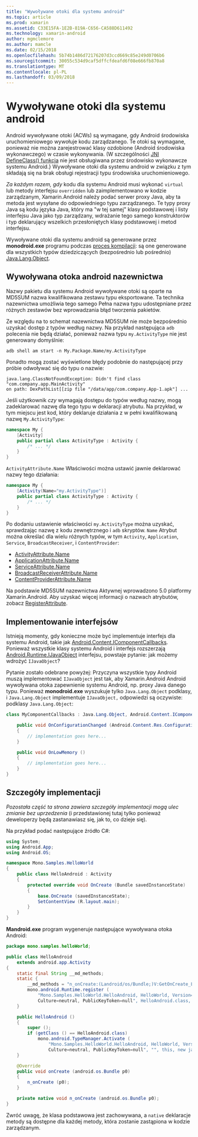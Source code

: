 ```yaml
---
title: "Wywoływane otoki dla systemu android"
ms.topic: article
ms.prod: xamarin
ms.assetid: C33E15FA-1E2B-819A-C656-CA588D611492
ms.technology: xamarin-android
author: mgmclemore
ms.author: mamcle
ms.date: 02/15/2018
ms.openlocfilehash: 5b74b1486d72176207d3ccd669c85e249d0706b6
ms.sourcegitcommit: 30055c534d9caf5dffcfdeafd6f08e666fb870a8
ms.translationtype: MT
ms.contentlocale: pl-PL
ms.lasthandoff: 03/09/2018
---
```

# <a name="android-callable-wrappers"></a>Wywoływane otoki dla systemu android

Android wywoływane otoki (ACWs) są wymagane, gdy Android środowiska uruchomieniowego wywołuje kodu zarządzanego. Te otoki są wymagane, ponieważ nie można zarejestrować klasy ozdobione (Android środowiska wykonawczego) w czasie wykonywania. (W szczególności [JNI DefineClass() funkcja](http://docs.oracle.com/javase/1.5.0/docs/guide/jni/spec/functions.html#wp15986) nie jest obsługiwana przez środowisko wykonawcze systemu Android.} Wywoływane otoki dla systemu android w związku z tym składają się na brak obsługi rejestracji typu środowiska uruchomieniowego. 

*Za każdym razem, gdy* kodu dla systemu Android musi wykonać `virtual` lub metody interfejsu `overridden` lub zaimplementowano w kodzie zarządzanym, Xamarin.Android należy podać serwer proxy Java, aby ta metoda jest wysyłane do odpowiedniego typu zarządzanego. Te typy proxy Java są kodu języka Java, który ma "w tej samej" klasy podstawowej i listy interfejsu Java jako typ zarządzany, wdrażanie tego samego konstruktorów i typ deklarujący wszelkich przesłoniętych klasy podstawowej i metod interfejsu. 

Wywoływane otoki dla systemu android są generowane przez **monodroid.exe** programu podczas [proces kompilacji](~/android/deploy-test/building-apps/build-process.md): są one generowane dla wszystkich typów dziedziczących (bezpośrednio lub pośrednio) [ Java.Lang.Object](https://developer.xamarin.com/api/type/Java.Lang.Object/). 



## <a name="android-callable-wrapper-naming"></a>Wywoływana otoka android nazewnictwa

Nazwy pakietu dla systemu Android wywoływane otoki są oparte na MD5SUM nazwa kwalifikowana zestawu typu eksportowane. Ta technika nazewnictwa umożliwia tego samego Pełna nazwa typu udostępniane przez różnych zestawów bez wprowadzania błąd tworzenia pakietów. 

Ze względu na to schemat nazewnictwa MD5SUM nie może bezpośrednio uzyskać dostęp z typów według nazwy. Na przykład następująca `adb` polecenia nie będą działać, ponieważ nazwa typu `my.ActivityType` nie jest generowany domyślnie: 

```shell
adb shell am start -n My.Package.Name/my.ActivityType
```

Ponadto mogą zostać wyświetlone błędy podobnie do następującej przy próbie odwoływać się do typu o nazwie:

```shell
java.lang.ClassNotFoundException: Didn't find class "com.company.app.MainActivity"
on path: DexPathList[[zip file "/data/app/com.company.App-1.apk"] ...
```

Jeśli użytkownik *czy* wymagają dostępu do typów według nazwy, mogą zadeklarować nazwę dla tego typu w deklaracji atrybutu. Na przykład, w tym miejscu jest kod, który deklaruje działania z w pełni kwalifikowaną nazwę `My.ActivityType`:

```csharp
namespace My {
    [Activity]
    public partial class ActivityType : Activity {
        /* ... */
    }
}
```

`ActivityAttribute.Name` Właściwości można ustawić jawnie deklarować nazwy tego działania: 

```csharp
namespace My {
    [Activity(Name="my.ActivityType")]
    public partial class ActivityType : Activity {
        /* ... */
    }
}
```

Po dodaniu ustawienie właściwości `my.ActivityType` można uzyskać, sprawdzając nazwę z kodu zewnętrznego i `adb` skryptów. `Name` Atrybut można określać dla wielu różnych typów, w tym `Activity`, `Application`, `Service`, `BroadcastReceiver`, i `ContentProvider`: 

-   [ActivityAttribute.Name](https://developer.xamarin.com/api/property/Android.App.ActivityAttribute.Name/)
-   [ApplicationAttribute.Name](https://developer.xamarin.com/api/property/Android.App.ApplicationAttribute.Name/)
-   [ServiceAttribute.Name](https://developer.xamarin.com/api/property/Android.App.ServiceAttribute.Name/)
-   [BroadcastReceiverAttribute.Name](https://developer.xamarin.com/api/property/Android.Content.BroadcastReceiverAttribute.Name/)
-   [ContentProviderAttribute.Name](https://developer.xamarin.com/api/property/Android.Content.ContentProviderAttribute.Name/)

Na podstawie MD5SUM nazewnictwa Aktywnej wprowadzono 5.0 platformy Xamarin.Android. Aby uzyskać więcej informacji o nazwach atrybutów, zobacz [RegisterAttribute](https://developer.xamarin.com/api/type/Android.Runtime.RegisterAttribute/). 



## <a name="implementing-interfaces"></a>Implementowanie interfejsów

Istnieją momenty, gdy konieczne może być implementuje interfejs dla systemu Android, takie jak [Android.Content.IComponentCallbacks](https://developer.xamarin.com/api/type/Android.Content.IComponentCallbacks/). Ponieważ wszystkie klasy systemu Android i interfejs rozszerzają [Android.Runtime.IJavaObject](https://developer.xamarin.com/api/type/Android.Runtime.IJavaObject/) interfejsu, powstaje pytanie: jak możemy wdrożyć `IJavaObject`? 

Pytanie zostało odebrane powyżej: Przyczyna wszystkie typy Android muszą implementować `IJavaObject` jest tak, aby Xamarin.Android Android wywoływana otoka zapewnienie systemu Android, np. proxy Java danego typu. Ponieważ **monodroid.exe** wyszukuje tylko `Java.Lang.Object` podklasy, i `Java.Lang.Object` implementuje `IJavaObject,` odpowiedzi są oczywiste: podklasy `Java.Lang.Object`: 

```csharp
class MyComponentCallbacks : Java.Lang.Object, Android.Content.IComponentCallbacks {

    public void OnConfigurationChanged (Android.Content.Res.Configuration newConfig)
    {
        // implementation goes here...
    } 

    public void OnLowMemory ()
    {
        // implementation goes here...
    }
}
```


## <a name="implementation-details"></a>Szczegóły implementacji

*Pozostała część ta strona zawiera szczegóły implementacji mogą ulec zmianie bez uprzedzenia* (i przedstawionej tutaj tylko ponieważ deweloperzy będą zastanawiasz się, jak to, co dzieje się). 

Na przykład podać następujące źródło C#:

```csharp
using System;
using Android.App;
using Android.OS;

namespace Mono.Samples.HelloWorld
{
    public class HelloAndroid : Activity
    {
        protected override void OnCreate (Bundle savedInstanceState)
        {
            base.OnCreate (savedInstanceState);
            SetContentView (R.layout.main);
        }
    }
}
```

**Mandroid.exe** program wygeneruje następujące wywoływana otoka Android: 

```java
package mono.samples.helloWorld;

public class HelloAndroid
    extends android.app.Activity
{
    static final String __md_methods;
    static {
        __md_methods = "n_onCreate:(Landroid/os/Bundle;)V:GetOnCreate_Landroid_os_Bundle_Handler\n" + "";
        mono.android.Runtime.register (
            "Mono.Samples.HelloWorld.HelloAndroid, HelloWorld, Version=1.0.0.0, 
            Culture=neutral, PublicKeyToken=null", HelloAndroid.class, __md_methods);
    }

    public HelloAndroid ()
    {
        super ();
        if (getClass () == HelloAndroid.class)
            mono.android.TypeManager.Activate (
                "Mono.Samples.HelloWorld.HelloAndroid, HelloWorld, Version=1.0.0.0, 
                Culture=neutral, PublicKeyToken=null", "", this, new java.lang.Object[] {  });
    }

    @Override
    public void onCreate (android.os.Bundle p0)
    {
        n_onCreate (p0);
    }

    private native void n_onCreate (android.os.Bundle p0);
}
```

Zwróć uwagę, że klasa podstawowa jest zachowywana, a `native` deklaracje metody są dostępne dla każdej metody, która zostanie zastąpiona w kodzie zarządzanym. 
